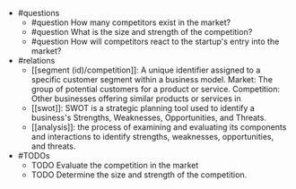 - #questions
	- #question How many competitors exist in the market?
	- #question What is the size and strength of the competition?
	- #question How will competitors react to the startup's entry into the market?
- #relations
	- [[segment (id)/competition]]: A unique identifier assigned to a specific customer segment within a business model. Market: The group of potential customers for a product or service. Competition: Other businesses offering similar products or services in
	- [[swot]]: SWOT is a strategic planning tool used to identify a business's Strengths, Weaknesses, Opportunities, and Threats.
	- [[analysis]]: the process of examining and evaluating its components and interactions to identify strengths, weaknesses, opportunities, and threats.
- #TODOs
	- TODO Evaluate the competition in the market
	- TODO  Determine the size and strength of the competition.











